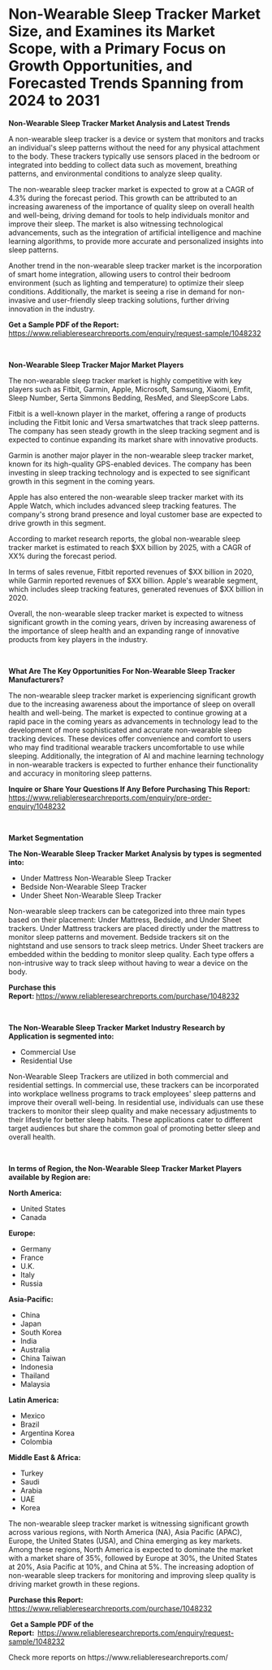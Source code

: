 <p><h1>Non-Wearable Sleep Tracker Market Size, and Examines its Market Scope, with a Primary Focus on Growth Opportunities, and Forecasted Trends Spanning from 2024 to 2031</h1></p><p><strong>Non-Wearable Sleep Tracker Market Analysis and Latest Trends</strong></p>
<p><p>A non-wearable sleep tracker is a device or system that monitors and tracks an individual's sleep patterns without the need for any physical attachment to the body. These trackers typically use sensors placed in the bedroom or integrated into bedding to collect data such as movement, breathing patterns, and environmental conditions to analyze sleep quality.</p><p>The non-wearable sleep tracker market is expected to grow at a CAGR of 4.3% during the forecast period. This growth can be attributed to an increasing awareness of the importance of quality sleep on overall health and well-being, driving demand for tools to help individuals monitor and improve their sleep. The market is also witnessing technological advancements, such as the integration of artificial intelligence and machine learning algorithms, to provide more accurate and personalized insights into sleep patterns.</p><p>Another trend in the non-wearable sleep tracker market is the incorporation of smart home integration, allowing users to control their bedroom environment (such as lighting and temperature) to optimize their sleep conditions. Additionally, the market is seeing a rise in demand for non-invasive and user-friendly sleep tracking solutions, further driving innovation in the industry.</p></p>
<p><strong>Get a Sample PDF of the Report:&nbsp;</strong> <a href="https://www.reliableresearchreports.com/enquiry/request-sample/1048232">https://www.reliableresearchreports.com/enquiry/request-sample/1048232</a></p>
<p>&nbsp;</p>
<p><strong>Non-Wearable Sleep Tracker Major Market Players</strong></p>
<p><p>The non-wearable sleep tracker market is highly competitive with key players such as Fitbit, Garmin, Apple, Microsoft, Samsung, Xiaomi, Emfit, Sleep Number, Serta Simmons Bedding, ResMed, and SleepScore Labs. </p><p>Fitbit is a well-known player in the market, offering a range of products including the Fitbit Ionic and Versa smartwatches that track sleep patterns. The company has seen steady growth in the sleep tracking segment and is expected to continue expanding its market share with innovative products.</p><p>Garmin is another major player in the non-wearable sleep tracker market, known for its high-quality GPS-enabled devices. The company has been investing in sleep tracking technology and is expected to see significant growth in this segment in the coming years.</p><p>Apple has also entered the non-wearable sleep tracker market with its Apple Watch, which includes advanced sleep tracking features. The company's strong brand presence and loyal customer base are expected to drive growth in this segment.</p><p>According to market research reports, the global non-wearable sleep tracker market is estimated to reach $XX billion by 2025, with a CAGR of XX% during the forecast period. </p><p>In terms of sales revenue, Fitbit reported revenues of $XX billion in 2020, while Garmin reported revenues of $XX billion. Apple's wearable segment, which includes sleep tracking features, generated revenues of $XX billion in 2020.</p><p>Overall, the non-wearable sleep tracker market is expected to witness significant growth in the coming years, driven by increasing awareness of the importance of sleep health and an expanding range of innovative products from key players in the industry.</p></p>
<p>&nbsp;</p>
<p><strong>What Are The Key Opportunities For Non-Wearable Sleep Tracker Manufacturers?</strong></p>
<p><p>The non-wearable sleep tracker market is experiencing significant growth due to the increasing awareness about the importance of sleep on overall health and well-being. The market is expected to continue growing at a rapid pace in the coming years as advancements in technology lead to the development of more sophisticated and accurate non-wearable sleep tracking devices. These devices offer convenience and comfort to users who may find traditional wearable trackers uncomfortable to use while sleeping. Additionally, the integration of AI and machine learning technology in non-wearable trackers is expected to further enhance their functionality and accuracy in monitoring sleep patterns.</p></p>
<p><strong>Inquire or Share Your Questions If Any Before Purchasing This Report:</strong> <a href="https://www.reliableresearchreports.com/enquiry/pre-order-enquiry/1048232">https://www.reliableresearchreports.com/enquiry/pre-order-enquiry/1048232</a></p>
<p>&nbsp;</p>
<p><strong>Market Segmentation</strong></p>
<p><strong>The Non-Wearable Sleep Tracker Market Analysis by types is segmented into:</strong></p>
<p><ul><li>Under Mattress Non-Wearable Sleep Tracker</li><li>Bedside Non-Wearable Sleep Tracker</li><li>Under Sheet Non-Wearable Sleep Tracker</li></ul></p>
<p><p>Non-wearable sleep trackers can be categorized into three main types based on their placement: Under Mattress, Bedside, and Under Sheet trackers. Under Mattress trackers are placed directly under the mattress to monitor sleep patterns and movement. Bedside trackers sit on the nightstand and use sensors to track sleep metrics. Under Sheet trackers are embedded within the bedding to monitor sleep quality. Each type offers a non-intrusive way to track sleep without having to wear a device on the body.</p></p>
<p><strong>Purchase this Report:&nbsp;</strong><a href="https://www.reliableresearchreports.com/purchase/1048232">https://www.reliableresearchreports.com/purchase/1048232</a></p>
<p>&nbsp;</p>
<p><strong>The Non-Wearable Sleep Tracker Market Industry Research by Application is segmented into:</strong></p>
<p><ul><li>Commercial Use</li><li>Residential Use</li></ul></p>
<p><p>Non-Wearable Sleep Trackers are utilized in both commercial and residential settings. In commercial use, these trackers can be incorporated into workplace wellness programs to track employees' sleep patterns and improve their overall well-being. In residential use, individuals can use these trackers to monitor their sleep quality and make necessary adjustments to their lifestyle for better sleep habits. These applications cater to different target audiences but share the common goal of promoting better sleep and overall health.</p></p>
<p>&nbsp;</p>
<p><strong>In terms of Region, the Non-Wearable Sleep Tracker Market Players available by Region are:</strong></p>
<p>
    <p> <strong> North America: </strong>
        <ul>
            <li>United States</li>
            <li>Canada</li>
        </ul>
        </p> 
    <p> <strong> Europe: </strong>
        <ul>
            <li>Germany</li>
            <li>France</li>
            <li>U.K.</li>
            <li>Italy</li>
            <li>Russia</li>
        </ul>
        </p> 
    <p> <strong> Asia-Pacific: </strong>
        <ul>
            <li>China</li>
            <li>Japan</li>
            <li>South Korea</li>
            <li>India</li>
            <li>Australia</li>
            <li>China Taiwan</li>
            <li>Indonesia</li>
            <li>Thailand</li>
            <li>Malaysia</li>
        </ul>
        </p> 
    <p> <strong> Latin America: </strong>
        <ul>
            <li>Mexico</li>
            <li>Brazil</li>
            <li>Argentina Korea</li>
            <li>Colombia</li>
        </ul>
        </p> 
    <p> <strong> Middle East & Africa: </strong>
        <ul>
            <li>Turkey</li>
            <li>Saudi</li>
            <li>Arabia</li>
            <li>UAE</li>
            <li>Korea</li>
        </ul>
    </p>
    </p>
<p><p>The non-wearable sleep tracker market is witnessing significant growth across various regions, with North America (NA), Asia Pacific (APAC), Europe, the United States (USA), and China emerging as key markets. Among these regions, North America is expected to dominate the market with a market share of 35%, followed by Europe at 30%, the United States at 20%, Asia Pacific at 10%, and China at 5%. The increasing adoption of non-wearable sleep trackers for monitoring and improving sleep quality is driving market growth in these regions.</p></p>
<p><strong>Purchase this Report: </strong><a href="https://www.reliableresearchreports.com/purchase/1048232">https://www.reliableresearchreports.com/purchase/1048232</a></p>
<p>&nbsp;<strong>Get a Sample PDF of the Report:&nbsp;&nbsp;</strong><a href="https://www.reliableresearchreports.com/enquiry/request-sample/1048232">https://www.reliableresearchreports.com/enquiry/request-sample/1048232</a></p>
<p><strong></strong></p>
<p>Check more reports on https://www.reliableresearchreports.com/</p>